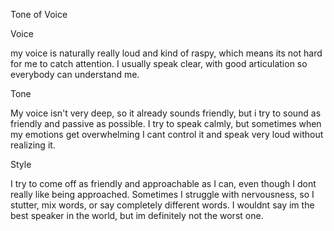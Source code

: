Tone of Voice

Voice

my voice is naturally really loud and kind of raspy, which means its not hard for me to catch attention. I usually speak clear, with good articulation so everybody can understand me.

Tone

My voice isn't very deep, so it already sounds friendly, but i try to sound as friendly and passive as possible. I try to speak calmly, but sometimes when my emotions get overwhelming I cant control it and speak very loud without realizing it. 

Style

I try to come off as friendly and approachable as I can, even though I dont really like being approached. Sometimes I struggle with nervousness, so I stutter, mix words, or say completely different words. I wouldnt say im the best speaker in the world, but im definitely not the worst one.

